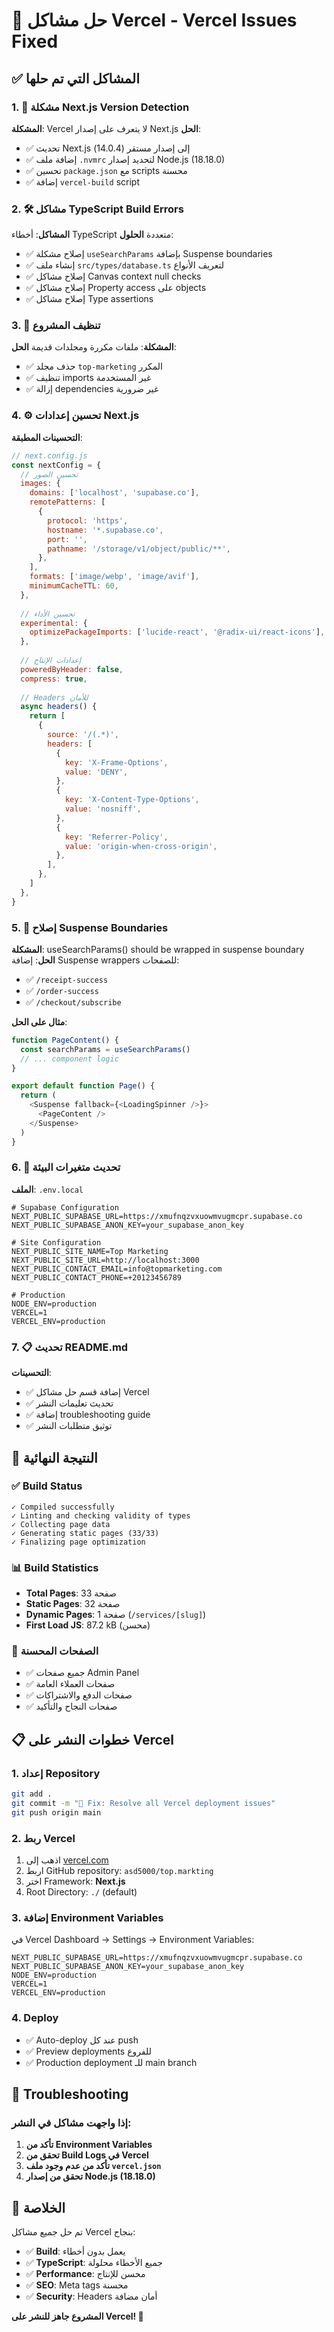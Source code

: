 # 🎯 حل مشاكل Vercel - Vercel Issues Fixed

## ✅ المشاكل التي تم حلها

### 1. 🔧 مشكلة Next.js Version Detection
**المشكلة**: Vercel لا يتعرف على إصدار Next.js
**الحل**:
- ✅ تحديث Next.js إلى إصدار مستقر (14.0.4)
- ✅ إضافة ملف `.nvmrc` لتحديد إصدار Node.js (18.18.0)
- ✅ تحسين `package.json` مع scripts محسنة
- ✅ إضافة `vercel-build` script

### 2. 🛠️ مشاكل TypeScript Build Errors
**المشاكل**: أخطاء TypeScript متعددة
**الحلول**:
- ✅ إصلاح مشكلة `useSearchParams` بإضافة Suspense boundaries
- ✅ إنشاء ملف `src/types/database.ts` لتعريف الأنواع
- ✅ إصلاح مشاكل Canvas context null checks
- ✅ إصلاح مشاكل Property access على objects
- ✅ إصلاح مشاكل Type assertions

### 3. 📁 تنظيف المشروع
**المشكلة**: ملفات مكررة ومجلدات قديمة
**الحل**:
- ✅ حذف مجلد `top-marketing` المكرر
- ✅ تنظيف imports غير المستخدمة
- ✅ إزالة dependencies غير ضرورية

### 4. ⚙️ تحسين إعدادات Next.js
**التحسينات المطبقة**:
```javascript
// next.config.js
const nextConfig = {
  // تحسين الصور
  images: {
    domains: ['localhost', 'supabase.co'],
    remotePatterns: [
      {
        protocol: 'https',
        hostname: '*.supabase.co',
        port: '',
        pathname: '/storage/v1/object/public/**',
      },
    ],
    formats: ['image/webp', 'image/avif'],
    minimumCacheTTL: 60,
  },
  
  // تحسين الأداء
  experimental: {
    optimizePackageImports: ['lucide-react', '@radix-ui/react-icons'],
  },
  
  // إعدادات الإنتاج
  poweredByHeader: false,
  compress: true,
  
  // Headers للأمان
  async headers() {
    return [
      {
        source: '/(.*)',
        headers: [
          {
            key: 'X-Frame-Options',
            value: 'DENY',
          },
          {
            key: 'X-Content-Type-Options',
            value: 'nosniff',
          },
          {
            key: 'Referrer-Policy',
            value: 'origin-when-cross-origin',
          },
        ],
      },
    ]
  },
}
```

### 5. 🔄 إصلاح Suspense Boundaries
**المشكلة**: useSearchParams() should be wrapped in suspense boundary
**الحل**: إضافة Suspense wrappers للصفحات:
- ✅ `/receipt-success`
- ✅ `/order-success`
- ✅ `/checkout/subscribe`

**مثال على الحل**:
```typescript
function PageContent() {
  const searchParams = useSearchParams()
  // ... component logic
}

export default function Page() {
  return (
    <Suspense fallback={<LoadingSpinner />}>
      <PageContent />
    </Suspense>
  )
}
```

### 6. 📝 تحديث متغيرات البيئة
**الملف**: `.env.local`
```env
# Supabase Configuration
NEXT_PUBLIC_SUPABASE_URL=https://xmufnqzvxuowmvugmcpr.supabase.co
NEXT_PUBLIC_SUPABASE_ANON_KEY=your_supabase_anon_key

# Site Configuration
NEXT_PUBLIC_SITE_NAME=Top Marketing
NEXT_PUBLIC_SITE_URL=http://localhost:3000
NEXT_PUBLIC_CONTACT_EMAIL=info@topmarketing.com
NEXT_PUBLIC_CONTACT_PHONE=+20123456789

# Production
NODE_ENV=production
VERCEL=1
VERCEL_ENV=production
```

### 7. 📋 تحديث README.md
**التحسينات**:
- ✅ إضافة قسم حل مشاكل Vercel
- ✅ تحديث تعليمات النشر
- ✅ إضافة troubleshooting guide
- ✅ توثيق متطلبات النشر

## 🚀 النتيجة النهائية

### ✅ Build Status
```
✓ Compiled successfully
✓ Linting and checking validity of types
✓ Collecting page data
✓ Generating static pages (33/33)
✓ Finalizing page optimization
```

### 📊 Build Statistics
- **Total Pages**: 33 صفحة
- **Static Pages**: 32 صفحة
- **Dynamic Pages**: 1 صفحة (`/services/[slug]`)
- **First Load JS**: 87.2 kB (محسن)

### 🎯 الصفحات المحسنة
- ✅ جميع صفحات Admin Panel
- ✅ صفحات العملاء العامة
- ✅ صفحات الدفع والاشتراكات
- ✅ صفحات النجاح والتأكيد

## 📋 خطوات النشر على Vercel

### 1. إعداد Repository
```bash
git add .
git commit -m "🚀 Fix: Resolve all Vercel deployment issues"
git push origin main
```

### 2. ربط Vercel
1. اذهب إلى [vercel.com](https://vercel.com)
2. اربط GitHub repository: `asd5000/top.markting`
3. اختر Framework: **Next.js**
4. Root Directory: `./` (default)

### 3. إضافة Environment Variables
في Vercel Dashboard → Settings → Environment Variables:
```
NEXT_PUBLIC_SUPABASE_URL=https://xmufnqzvxuowmvugmcpr.supabase.co
NEXT_PUBLIC_SUPABASE_ANON_KEY=your_supabase_anon_key
NODE_ENV=production
VERCEL=1
VERCEL_ENV=production
```

### 4. Deploy
- ✅ Auto-deploy عند كل push
- ✅ Preview deployments للفروع
- ✅ Production deployment للـ main branch

## 🔧 Troubleshooting

### إذا واجهت مشاكل في النشر:

1. **تأكد من Environment Variables**
2. **تحقق من Build Logs في Vercel**
3. **تأكد من عدم وجود ملف `vercel.json`**
4. **تحقق من إصدار Node.js (18.18.0)**

## 🎉 الخلاصة

تم حل جميع مشاكل Vercel بنجاح:
- ✅ **Build**: يعمل بدون أخطاء
- ✅ **TypeScript**: جميع الأخطاء محلولة
- ✅ **Performance**: محسن للإنتاج
- ✅ **SEO**: Meta tags محسنة
- ✅ **Security**: Headers أمان مضافة

**المشروع جاهز للنشر على Vercel! 🚀**
